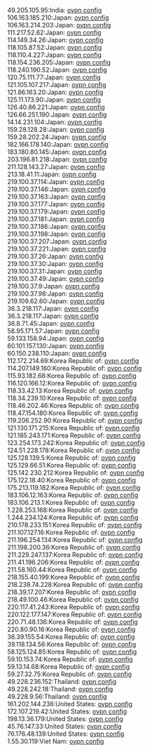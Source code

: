 49.205.105.95:India: [ovpn config](vpn/49_205_105_95.ovpn)  
106.163.185.210:Japan: [ovpn config](vpn/106_163_185_210.ovpn)  
106.163.214.203:Japan: [ovpn config](vpn/106_163_214_203.ovpn)  
111.217.52.62:Japan: [ovpn config](vpn/111_217_52_62.ovpn)  
114.149.34.26:Japan: [ovpn config](vpn/114_149_34_26.ovpn)  
118.105.87.52:Japan: [ovpn config](vpn/118_105_87_52.ovpn)  
118.110.4.227:Japan: [ovpn config](vpn/118_110_4_227.ovpn)  
118.154.236.205:Japan: [ovpn config](vpn/118_154_236_205.ovpn)  
118.240.190.52:Japan: [ovpn config](vpn/118_240_190_52.ovpn)  
120.75.111.77:Japan: [ovpn config](vpn/120_75_111_77.ovpn)  
121.105.107.217:Japan: [ovpn config](vpn/121_105_107_217.ovpn)  
121.86.163.20:Japan: [ovpn config](vpn/121_86_163_20.ovpn)  
125.11.173.90:Japan: [ovpn config](vpn/125_11_173_90.ovpn)  
126.40.86.221:Japan: [ovpn config](vpn/126_40_86_221.ovpn)  
126.66.251.190:Japan: [ovpn config](vpn/126_66_251_190.ovpn)  
14.14.231.104:Japan: [ovpn config](vpn/14_14_231_104.ovpn)  
159.28.128.28:Japan: [ovpn config](vpn/159_28_128_28.ovpn)  
159.28.202.24:Japan: [ovpn config](vpn/159_28_202_24.ovpn)  
182.166.178.140:Japan: [ovpn config](vpn/182_166_178_140.ovpn)  
183.180.80.145:Japan: [ovpn config](vpn/183_180_80_145.ovpn)  
203.196.81.218:Japan: [ovpn config](vpn/203_196_81_218.ovpn)  
211.128.143.27:Japan: [ovpn config](vpn/211_128_143_27.ovpn)  
213.18.41.11:Japan: [ovpn config](vpn/213_18_41_11.ovpn)  
219.100.37.114:Japan: [ovpn config](vpn/219_100_37_114.ovpn)  
219.100.37.146:Japan: [ovpn config](vpn/219_100_37_146.ovpn)  
219.100.37.163:Japan: [ovpn config](vpn/219_100_37_163.ovpn)  
219.100.37.177:Japan: [ovpn config](vpn/219_100_37_177.ovpn)  
219.100.37.179:Japan: [ovpn config](vpn/219_100_37_179.ovpn)  
219.100.37.181:Japan: [ovpn config](vpn/219_100_37_181.ovpn)  
219.100.37.186:Japan: [ovpn config](vpn/219_100_37_186.ovpn)  
219.100.37.198:Japan: [ovpn config](vpn/219_100_37_198.ovpn)  
219.100.37.207:Japan: [ovpn config](vpn/219_100_37_207.ovpn)  
219.100.37.221:Japan: [ovpn config](vpn/219_100_37_221.ovpn)  
219.100.37.26:Japan: [ovpn config](vpn/219_100_37_26.ovpn)  
219.100.37.30:Japan: [ovpn config](vpn/219_100_37_30.ovpn)  
219.100.37.31:Japan: [ovpn config](vpn/219_100_37_31.ovpn)  
219.100.37.49:Japan: [ovpn config](vpn/219_100_37_49.ovpn)  
219.100.37.9:Japan: [ovpn config](vpn/219_100_37_9.ovpn)  
219.100.37.98:Japan: [ovpn config](vpn/219_100_37_98.ovpn)  
219.109.62.60:Japan: [ovpn config](vpn/219_109_62_60.ovpn)  
36.3.218.117:Japan: [ovpn config](vpn/36_3_218_117.ovpn)  
36.3.218.117:Japan: [ovpn config](vpn/36_3_218_117.ovpn)  
36.8.71.45:Japan: [ovpn config](vpn/36_8_71_45.ovpn)  
58.95.171.57:Japan: [ovpn config](vpn/58_95_171_57.ovpn)  
59.133.158.94:Japan: [ovpn config](vpn/59_133_158_94.ovpn)  
60.101.157.130:Japan: [ovpn config](vpn/60_101_157_130.ovpn)  
60.150.238.110:Japan: [ovpn config](vpn/60_150_238_110.ovpn)  
112.172.214.69:Korea Republic of: [ovpn config](vpn/112_172_214_69.ovpn)  
114.207.149.160:Korea Republic of: [ovpn config](vpn/114_207_149_160.ovpn)  
115.93.182.68:Korea Republic of: [ovpn config](vpn/115_93_182_68.ovpn)  
116.120.166.12:Korea Republic of: [ovpn config](vpn/116_120_166_12.ovpn)  
118.33.42.13:Korea Republic of: [ovpn config](vpn/118_33_42_13.ovpn)  
118.34.239.10:Korea Republic of: [ovpn config](vpn/118_34_239_10.ovpn)  
118.46.202.46:Korea Republic of: [ovpn config](vpn/118_46_202_46.ovpn)  
118.47.154.180:Korea Republic of: [ovpn config](vpn/118_47_154_180.ovpn)  
119.206.252.90:Korea Republic of: [ovpn config](vpn/119_206_252_90.ovpn)  
121.130.171.215:Korea Republic of: [ovpn config](vpn/121_130_171_215.ovpn)  
121.185.243.171:Korea Republic of: [ovpn config](vpn/121_185_243_171.ovpn)  
123.254.173.242:Korea Republic of: [ovpn config](vpn/123_254_173_242.ovpn)  
124.51.228.178:Korea Republic of: [ovpn config](vpn/124_51_228_178.ovpn)  
125.128.139.5:Korea Republic of: [ovpn config](vpn/125_128_139_5.ovpn)  
125.129.66.51:Korea Republic of: [ovpn config](vpn/125_129_66_51.ovpn)  
125.142.230.212:Korea Republic of: [ovpn config](vpn/125_142_230_212.ovpn)  
175.122.18.40:Korea Republic of: [ovpn config](vpn/175_122_18_40.ovpn)  
175.213.119.182:Korea Republic of: [ovpn config](vpn/175_213_119_182.ovpn)  
183.106.12.163:Korea Republic of: [ovpn config](vpn/183_106_12_163.ovpn)  
183.106.213.1:Korea Republic of: [ovpn config](vpn/183_106_213_1.ovpn)  
1.228.253.168:Korea Republic of: [ovpn config](vpn/1_228_253_168.ovpn)  
1.244.234.124:Korea Republic of: [ovpn config](vpn/1_244_234_124.ovpn)  
210.178.233.151:Korea Republic of: [ovpn config](vpn/210_178_233_151.ovpn)  
211.107.127.16:Korea Republic of: [ovpn config](vpn/211_107_127_16.ovpn)  
211.196.254.134:Korea Republic of: [ovpn config](vpn/211_196_254_134.ovpn)  
211.198.200.36:Korea Republic of: [ovpn config](vpn/211_198_200_36.ovpn)  
211.229.247.137:Korea Republic of: [ovpn config](vpn/211_229_247_137.ovpn)  
211.41.196.206:Korea Republic of: [ovpn config](vpn/211_41_196_206.ovpn)  
211.58.160.44:Korea Republic of: [ovpn config](vpn/211_58_160_44.ovpn)  
218.155.40.199:Korea Republic of: [ovpn config](vpn/218_155_40_199.ovpn)  
218.239.74.228:Korea Republic of: [ovpn config](vpn/218_239_74_228.ovpn)  
218.39.17.207:Korea Republic of: [ovpn config](vpn/218_39_17_207.ovpn)  
218.49.100.46:Korea Republic of: [ovpn config](vpn/218_49_100_46.ovpn)  
220.117.41.243:Korea Republic of: [ovpn config](vpn/220_117_41_243.ovpn)  
220.122.177.147:Korea Republic of: [ovpn config](vpn/220_122_177_147.ovpn)  
220.71.48.136:Korea Republic of: [ovpn config](vpn/220_71_48_136.ovpn)  
220.80.90.16:Korea Republic of: [ovpn config](vpn/220_80_90_16.ovpn)  
36.39.155.54:Korea Republic of: [ovpn config](vpn/36_39_155_54.ovpn)  
39.118.134.56:Korea Republic of: [ovpn config](vpn/39_118_134_56.ovpn)  
58.125.124.85:Korea Republic of: [ovpn config](vpn/58_125_124_85.ovpn)  
59.10.153.74:Korea Republic of: [ovpn config](vpn/59_10_153_74.ovpn)  
59.13.14.68:Korea Republic of: [ovpn config](vpn/59_13_14_68.ovpn)  
59.27.32.75:Korea Republic of: [ovpn config](vpn/59_27_32_75.ovpn)  
49.228.236.152:Thailand: [ovpn config](vpn/49_228_236_152.ovpn)  
49.228.242.18:Thailand: [ovpn config](vpn/49_228_242_18.ovpn)  
49.228.9.56:Thailand: [ovpn config](vpn/49_228_9_56.ovpn)  
161.202.144.236:United States: [ovpn config](vpn/161_202_144_236.ovpn)  
172.107.219.42:United States: [ovpn config](vpn/172_107_219_42.ovpn)  
198.13.36.179:United States: [ovpn config](vpn/198_13_36_179.ovpn)  
45.76.147.33:United States: [ovpn config](vpn/45_76_147_33.ovpn)  
76.176.48.139:United States: [ovpn config](vpn/76_176_48_139.ovpn)  
1.55.30.119:Viet Nam: [ovpn config](vpn/1_55_30_119.ovpn)  
